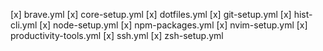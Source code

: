 [x] brave.yml
[x] core-setup.yml
[x] dotfiles.yml
[x] git-setup.yml
[x] hist-cli.yml
[x] node-setup.yml
[x] npm-packages.yml
[x] nvim-setup.yml
[x] productivity-tools.yml
[x] ssh.yml
[x] zsh-setup.yml
